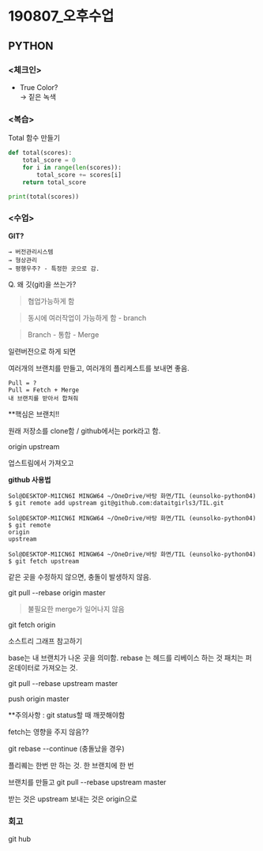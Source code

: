 # 190807_오후수업
## PYTHON

### <체크인>
* True Color? \
→ 짙은 녹색

### <복습>
Total 함수 만들기
```python
def total(scores):
    total_score = 0
    for i in range(len(scores)):
        total_score += scores[i]
    return total_score

print(total(scores))
```
### <수업>

**GIT?**
```
→ 버전관리시스템 
→ 형상관리 
→ 평행우주? - 특정한 곳으로 감.
```
Q. 왜 깃(git)을 쓰는가?

> 협업가능하게 함

> 동시에 여러작업이 가능하게 함 - branch

> Branch - 통합 - Merge

일련버전으로 하게 되면 

여러개의 브랜치를 만들고, 여러개의 플리케스트를 보내면 좋음. 

```
Pull = ? 
Pull = Fetch + Merge 
내 브랜치를 받아서 합쳐줘
```
**핵심은 브랜치!!

원래 저장소를 clone함 / github에서는 pork라고 함.

origin 
upstream

업스트림에서 가져오고 


**github 사용법**

```
Sol@DESKTOP-M1ICN6I MINGW64 ~/OneDrive/바탕 화면/TIL (eunsolko-python04)
$ git remote add upstream git@github.com:dataitgirls3/TIL.git

Sol@DESKTOP-M1ICN6I MINGW64 ~/OneDrive/바탕 화면/TIL (eunsolko-python04)
$ git remote
origin
upstream

Sol@DESKTOP-M1ICN6I MINGW64 ~/OneDrive/바탕 화면/TIL (eunsolko-python04)
$ git fetch upstream

```
같은 곳을 수정하지 않으면, 충돌이 발생하지 않음. 

git pull --rebase origin master
> 불필요한 merge가 일어나지 않음

git fetch origin




소스트리 그래프 참고하기

base는 내 브랜치가 나온 곳을 의미함. 
rebase 는 헤드를 리베이스 하는 것
패치는 퍼온데이터로 가져오는 것.

git pull --rebase upstream master

push origin master

**주의사항 : git status할 때 깨끗해야함

fetch는 영향을 주지 않음??

git rebase --continue (충돌났을 경우)

플리퀘는 한번 만 하는 것. 
한 브랜치에 한 번


브랜치를 만들고 git pull --rebase upstream master

받는 것은 upstream
보내는 것은 origin으로 

>> 
>> 

### 회고
git hub